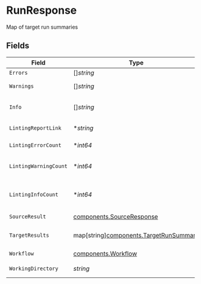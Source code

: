 # RunResponse

Map of target run summaries


## Fields

| Field                                                                                 | Type                                                                                  | Required                                                                              | Description                                                                           |
| ------------------------------------------------------------------------------------- | ------------------------------------------------------------------------------------- | ------------------------------------------------------------------------------------- | ------------------------------------------------------------------------------------- |
| `Errors`                                                                              | []*string*                                                                            | :heavy_minus_sign:                                                                    | List of errors                                                                        |
| `Warnings`                                                                            | []*string*                                                                            | :heavy_minus_sign:                                                                    | List of warnings                                                                      |
| `Info`                                                                                | []*string*                                                                            | :heavy_minus_sign:                                                                    | List of informational messages                                                        |
| `LintingReportLink`                                                                   | **string*                                                                             | :heavy_minus_sign:                                                                    | Link to the linting report                                                            |
| `LintingErrorCount`                                                                   | **int64*                                                                              | :heavy_minus_sign:                                                                    | Count of linting errors                                                               |
| `LintingWarningCount`                                                                 | **int64*                                                                              | :heavy_minus_sign:                                                                    | Count of linting warnings                                                             |
| `LintingInfoCount`                                                                    | **int64*                                                                              | :heavy_minus_sign:                                                                    | Count of linting informational messages                                               |
| `SourceResult`                                                                        | [components.SourceResponse](../../models/components/sourceresponse.md)                | :heavy_check_mark:                                                                    | N/A                                                                                   |
| `TargetResults`                                                                       | map[string][components.TargetRunSummary](../../models/components/targetrunsummary.md) | :heavy_check_mark:                                                                    | Map of target results                                                                 |
| `Workflow`                                                                            | [components.Workflow](../../models/components/workflow.md)                            | :heavy_check_mark:                                                                    | N/A                                                                                   |
| `WorkingDirectory`                                                                    | *string*                                                                              | :heavy_check_mark:                                                                    | Working directory                                                                     |